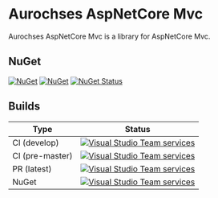 # Aurochses AspNetCore Mvc

Aurochses AspNetCore Mvc is a library for AspNetCore Mvc.

## NuGet

[![NuGet](https://img.shields.io/nuget/v/Aurochses.AspNetCore.Mvc.svg?style=flat-square)](https://www.nuget.org/packages/Aurochses.AspNetCore.Mvc)
[![NuGet](https://img.shields.io/nuget/dt/Aurochses.AspNetCore.Mvc.svg?style=flat-square)](https://www.nuget.org/packages/Aurochses.AspNetCore.Mvc)
[![NuGet Status](http://nugetstatus.com/Aurochses.AspNetCore.Mvc.png)](http://nugetstatus.com/packages/Aurochses.AspNetCore.Mvc)

## Builds

Type            | Status 
----------------|--------
CI (develop)    | [![Visual Studio Team services](https://img.shields.io/vso/build/aurochses/784be346-9d3f-458f-95d8-5f1a8b5e1227/293.svg?style=flat-square)](https://aurochses.visualstudio.com/Aurochses.CSharp/_build/index?definitionId=293)
CI (pre-master) | [![Visual Studio Team services](https://img.shields.io/vso/build/aurochses/784be346-9d3f-458f-95d8-5f1a8b5e1227/294.svg?style=flat-square)](https://aurochses.visualstudio.com/Aurochses.CSharp/_build/index?definitionId=294)
PR (latest)     | [![Visual Studio Team services](https://img.shields.io/vso/build/aurochses/784be346-9d3f-458f-95d8-5f1a8b5e1227/295.svg?style=flat-square)](https://aurochses.visualstudio.com/Aurochses.CSharp/_build/index?definitionId=295)
NuGet           | [![Visual Studio Team services](https://img.shields.io/vso/build/aurochses/784be346-9d3f-458f-95d8-5f1a8b5e1227/296.svg?style=flat-square)](https://aurochses.visualstudio.com/Aurochses.CSharp/_build/index?definitionId=296)